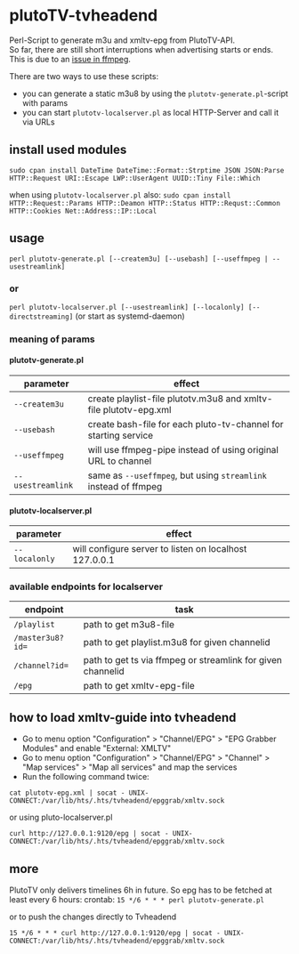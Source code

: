 # plutoTV-tvheadend
Perl-Script to generate m3u and xmltv-epg from PlutoTV-API.  
So far, there are still short interruptions when advertising starts or ends.  
This is due to an [issue in ffmpeg](https://trac.ffmpeg.org/ticket/5419).    
   
There are two ways to use these scripts:
* you can generate a static m3u8 by using the `plutotv-generate.pl`-script with params 
* you can start `plutotv-localserver.pl` as local HTTP-Server and call it via URLs


## install used modules
`sudo cpan install DateTime DateTime::Format::Strptime JSON JSON:Parse HTTP::Request URI::Escape LWP::UserAgent UUID::Tiny File::Which`

when using `plutotv-localserver.pl` also:
`sudo cpan install HTTP::Request::Params HTTP::Deamon HTTP::Status HTTP::Requst::Common HTTP::Cookies Net::Address::IP::Local`


## usage
`perl plutotv-generate.pl [--createm3u] [--usebash] [--useffmpeg | --usestreamlink]`

### or
`perl plutotv-localserver.pl [--usestreamlink] [--localonly] [--directstreaming]` (or start as systemd-daemon)

### meaning of params

#### plutotv-generate.pl

| parameter | effect |  
|---|---|  
| `--createm3u` | create playlist-file plutotv.m3u8 and xmltv-file plutotv-epg.xml |
| `--usebash` | create bash-file for each pluto-tv-channel for starting service |
| `--useffmpeg` | will use ffmpeg-pipe instead of using original URL to channel |
| `--usestreamlink` | same as `--useffmpeg`, but using `streamlink` instead of ffmpeg |

#### plutotv-localserver.pl  

|parameter | effect |
|---|---|
| `--localonly` | will configure server to listen on localhost 127.0.0.1 |

### available endpoints for localserver
|endpoint | task |
|---|---|
|`/playlist`|path to get m3u8-file|
|`/master3u8?id=`|path to get playlist.m3u8 for given channelid|
|`/channel?id=`|path to get ts via ffmpeg or streamlink for given channelid|
|`/epg`|path to get xmltv-epg-file|

## how to load xmltv-guide into tvheadend
* Go to menu option "Configuration" > "Channel/EPG" > "EPG Grabber Modules" and enable "External: XMLTV"
* Go to menu option "Configuration" > "Channel/EPG" > "Channel" > "Map services" > "Map all services" and map the services
* Run the following command twice:

`cat plutotv-epg.xml | socat - UNIX-CONNECT:/var/lib/hts/.hts/tvheadend/epggrab/xmltv.sock`

or using pluto-localserver.pl

`curl http://127.0.0.1:9120/epg | socat - UNIX-CONNECT:/var/lib/hts/.hts/tvheadend/epggrab/xmltv.sock`


## more
PlutoTV only delivers timelines 6h in future. So epg has to be fetched at least every 6 hours:
crontab:
`15 */6 * * * perl plutotv-generate.pl`

or to push the changes directly to Tvheadend

`15 */6 * * * curl http://127.0.0.1:9120/epg | socat - UNIX-CONNECT:/var/lib/hts/.hts/tvheadend/epggrab/xmltv.sock`
